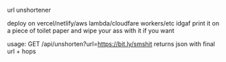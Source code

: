 url unshortener

deploy on vercel/netlify/aws lambda/cloudfare workers/etc idgaf print it on a piece of toilet paper and wipe your ass with it if you want 

usage:
GET /api/unshorten?url=https://bit.ly/smshit
returns json with final url + hops
